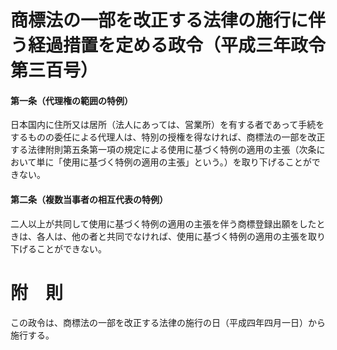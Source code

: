 # 商標法の一部を改正する法律の施行に伴う経過措置を定める政令（平成三年政令第三百号）
#### 第一条（代理権の範囲の特例）
日本国内に住所又は居所（法人にあっては、営業所）を有する者であって手続をするものの委任による代理人は、特別の授権を得なければ、商標法の一部を改正する法律附則第五条第一項の規定による使用に基づく特例の適用の主張（次条において単に「使用に基づく特例の適用の主張」という。）を取り下げることができない。
#### 第二条（複数当事者の相互代表の特例）
二人以上が共同して使用に基づく特例の適用の主張を伴う商標登録出願をしたときは、各人は、他の者と共同でなければ、使用に基づく特例の適用の主張を取り下げることができない。
# 附　則
この政令は、商標法の一部を改正する法律の施行の日（平成四年四月一日）から施行する。
